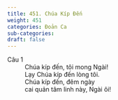 ```yaml
---
title: 451. Chúa Kíp Đến
weight: 451
categories: Đoản Ca
sub-categories: 
draft: false
---
```

<dl><dt>Câu 1</dt><dd data-verse="1"> Chúa kíp đến, tôi mong Ngài! <br/>Lạy Chúa kíp đến lòng tôi. <br/>Chúa kíp đến, đêm ngày <br/>cai quản tâm linh này, Ngài ôi! </dd></dl>